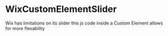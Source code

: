 # WixCustomElementSlider
Wix has limitations on its slider this js code inside a Custom Element allows for more flexability
